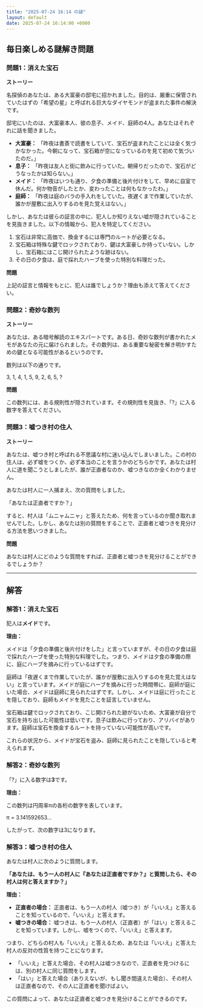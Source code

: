 ```yaml
---
title: "2025-07-24 16:14 の謎"
layout: default
date: 2025-07-24 16:14:00 +0900
---
```

## 毎日楽しめる謎解き問題

### 問題1：消えた宝石

**ストーリー**

名探偵のあなたは、ある大富豪の邸宅に招かれました。目的は、厳重に保管されていたはずの「希望の星」と呼ばれる巨大なダイヤモンドが盗まれた事件の解決です。

邸宅にいたのは、大富豪本人、彼の息子、メイド、庭師の4人。あなたはそれぞれに話を聞きました。

*   **大富豪：** 「昨夜は書斎で読書をしていて、宝石が盗まれたことには全く気づかなかった。今朝になって、宝石箱が空になっているのを見て初めて気づいたのだ。」
*   **息子：** 「昨夜は友人と街に飲みに行っていた。朝帰りだったので、宝石がどうなったかは知らない。」
*   **メイド：** 「昨夜はいつも通り、夕食の準備と後片付けをして、早めに自室で休んだ。何か物音がしたとか、変わったことは何もなかったわ。」
*   **庭師：** 「昨夜は庭のバラの手入れをしていた。夜遅くまで作業していたが、誰かが屋敷に出入りするのを見た覚えはない。」

しかし、あなたは彼らの証言の中に、犯人しか知りえない嘘が隠されていることを見抜きました。以下の情報から、犯人を特定してください。

1.  宝石は非常に高価で、換金するには専門のルートが必要となる。
2.  宝石箱は特殊な鍵でロックされており、鍵は大富豪しか持っていない。しかし、宝石箱にはこじ開けられたような跡はない。
3.  その日の夕食は、庭で採れたハーブを使った特別な料理だった。

**問題**

上記の証言と情報をもとに、犯人は誰でしょうか？理由も添えて答えてください。

### 問題2：奇妙な数列

**ストーリー**

あなたは、ある暗号解読のエキスパートです。ある日、奇妙な数列が書かれたメモがあなたの元に届けられました。その数列は、ある重要な秘密を解き明かすための鍵となる可能性があるというのです。

数列は以下の通りです。

3, 1, 4, 1, 5, 9, 2, 6, 5, ?

**問題**

この数列には、ある規則性が隠されています。その規則性を見抜き、「?」に入る数字を答えてください。

### 問題3：嘘つき村の住人

**ストーリー**

あなたは、嘘つき村と呼ばれる不思議な村に迷い込んでしまいました。この村の住人は、必ず嘘をつくか、必ず本当のことを言うかのどちらかです。あなたは村人に道を聞こうとしましたが、誰が正直者なのか、嘘つきなのか全くわかりません。

あなたは村人に一人捕まえ、次の質問をしました。

「あなたは正直者ですか？」

すると、村人は「ムニャムニャ」と答えたため、何を言っているのか聞き取れませんでした。しかし、あなたは別の質問をすることで、正直者と嘘つきを見分ける方法を思いつきました。

**問題**

あなたは村人にどのような質問をすれば、正直者と嘘つきを見分けることができるでしょうか？

---

## 解答

### 解答1：消えた宝石

犯人は**メイド**です。

**理由：**

メイドは「夕食の準備と後片付けをした」と言っていますが、その日の夕食は庭で採れたハーブを使った特別な料理でした。つまり、メイドは夕食の準備の際に、庭にハーブを摘みに行っているはずです。

庭師は「夜遅くまで作業していたが、誰かが屋敷に出入りするのを見た覚えはない」と言っています。メイドが庭にハーブを摘みに行った時間帯に、庭師が庭にいた場合、メイドは庭師に見られたはずです。しかし、メイドは庭に行ったことを隠しており、庭師もメイドを見たことを証言していません。

宝石箱は鍵でロックされており、こじ開けられた跡がないため、大富豪が自分で宝石を持ち出した可能性は低いです。息子は飲みに行っており、アリバイがあります。庭師は宝石を換金するルートを持っていない可能性が高いです。

これらの状況から、メイドが宝石を盗み、庭師に見られたことを隠していると考えられます。

### 解答2：奇妙な数列

「?」に入る数字は**3**です。

**理由：**

この数列は円周率πの各桁の数字を表しています。

π = 3.141592653...

したがって、次の数字は3になります。

### 解答3：嘘つき村の住人

あなたは村人に次のように質問します。

**「あなたは、もう一人の村人に『あなたは正直者ですか？』と質問したら、その村人は何と答えますか？」**

**理由：**

*   **正直者の場合：** 正直者は、もう一人の村人（嘘つき）が「いいえ」と答えることを知っているので、「いいえ」と答えます。
*   **嘘つきの場合：** 嘘つきは、もう一人の村人（正直者）が「はい」と答えることを知っています。しかし、嘘をつくので、「いいえ」と答えます。

つまり、どちらの村人も「いいえ」と答えるため、あなたは「いいえ」と答えた村人の反対の性質を持つことになります。

*   「いいえ」と答えた場合、その村人は嘘つきなので、正直者を見つけるには、別の村人に同じ質問をします。
*   「はい」と答えた場合（ありえないが、もし聞き間違えた場合）、その村人は正直者なので、その人に正直者を聞けばよい。

この質問によって、あなたは正直者と嘘つきを見分けることができるのです。
